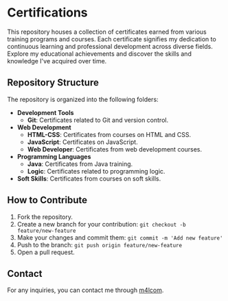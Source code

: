 # Certifications

This repository houses a collection of certificates earned from various training programs and courses. Each certificate signifies my dedication to continuous learning and professional development across diverse fields. Explore my educational achievements and discover the skills and knowledge I've acquired over time.

## Repository Structure

The repository is organized into the following folders:

- **Development Tools**
  - **Git**: Certificates related to Git and version control.
- **Web Development**
  - **HTML-CSS**: Certificates from courses on HTML and CSS.
  - **JavaScript**: Certificates on JavaScript.
  - **Web Developer**: Certificates from web development courses.
- **Programming Languages**
  - **Java**: Certificates from Java training.
  - **Logic**: Certificates related to programming logic.
- **Soft Skills**: Certificates from courses on soft skills.

## How to Contribute

1. Fork the repository.
2. Create a new branch for your contribution: `git checkout -b feature/new-feature`
3. Make your changes and commit them: `git commit -m 'Add new feature'`
4. Push to the branch: `git push origin feature/new-feature`
5. Open a pull request.

## Contact

For any inquiries, you can contact me through [m4lcom](https://github.com/m4lcom).
